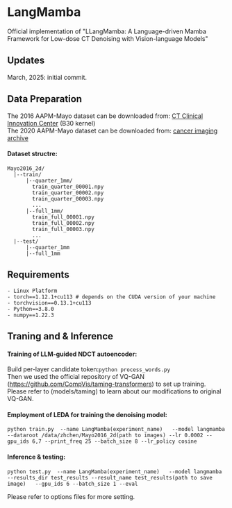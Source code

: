 # LangMamba
Official implementation of "LLangMamba: A Language-driven Mamba Framework for Low-dose CT Denoising with Vision-language Models" 


## Updates
March, 2025: initial commit.  


## Data Preparation
The 2016 AAPM-Mayo dataset can be downloaded from: [CT Clinical Innovation Center](https://ctcicblog.mayo.edu/2016-low-dose-ct-grand-challenge/) (B30 kernel)  
The 2020 AAPM-Mayo dataset can be downloaded from: [cancer imaging archive](https://wiki.cancerimagingarchive.net/pages/viewpage.action?pageId=52758026)   
#### Dataset structre:
```
Mayo2016_2d/
  |--train/
      |--quarter_1mm/
        train_quarter_00001.npy
        train_quarter_00002.npy
        train_quarter_00003.npy
        ...
      |--full_1mm/
        train_full_00001.npy
        train_full_00002.npy
        train_full_00003.npy
        ...
  |--test/
      |--quarter_1mm
      |--full_1mm
```

## Requirements
```
- Linux Platform
- torch==1.12.1+cu113 # depends on the CUDA version of your machine
- torchvision==0.13.1+cu113
- Python==3.8.0
- numpy==1.22.3
```

## Traning and & Inference

#### Training of LLM-guided NDCT autoencoder:      
Build per-layer candidate token:```python process_words.py```  
Then we used the official repository of VQ-GAN (https://github.com/CompVis/taming-transformers) to set up training. Please refer to (models/taming) to learn about our modifications to original VQ-GAN.

#### Employment of LEDA for training the denoising model:  
```
python train.py  --name LangMamba(experiment_name)   --model langmamba  --dataroot /data/zhchen/Mayo2016_2d(path to images) --lr 0.0002 --gpu_ids 6,7 --print_freq 25 --batch_size 8 --lr_policy cosine
```

#### Inference & testing:
```
python test.py  --name LangMamba(experiment_name)   --model langmamba --results_dir test_results --result_name test_results(path to save image)   --gpu_ids 6 --batch_size 1 --eval
```
Please refer to options files for more setting.


